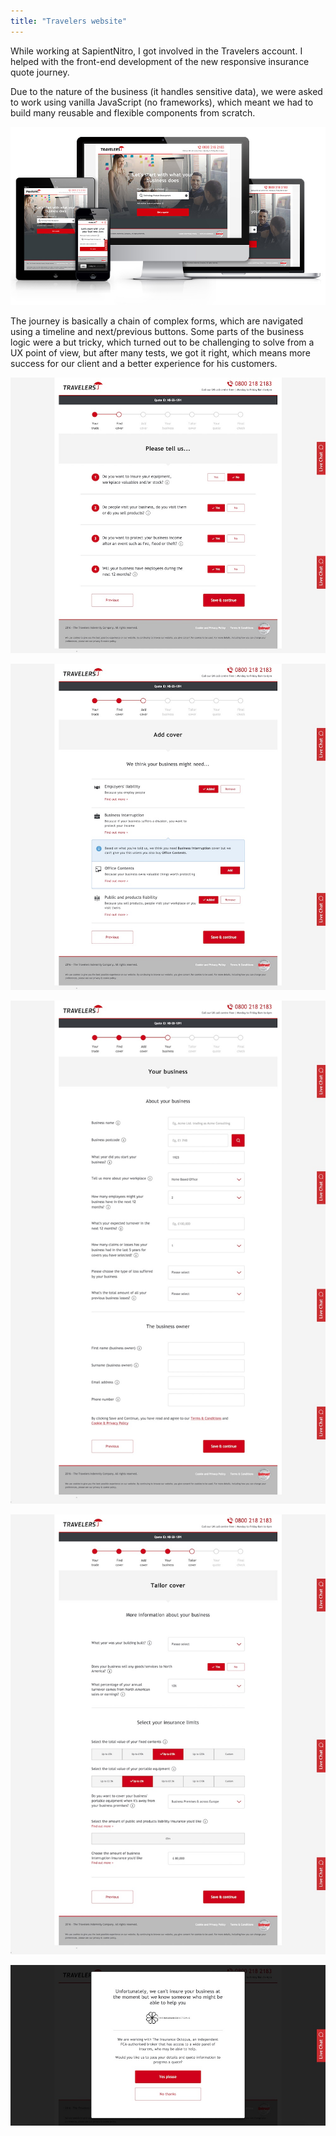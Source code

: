 ```yaml
---
title: "Travelers website"
---
```


While working at SapientNitro, I got involved in the Travelers account. I helped with the front-end development of the new responsive insurance quote journey.

Due to the nature of the business (it handles sensitive data), we were asked to work using vanilla JavaScript (no frameworks), which meant we had to build many reusable and flexible components from scratch.

![](./images/1.jpg)

The journey is basically a chain of complex forms, which are navigated using a timeline and next/previous buttons. Some parts of the business logic were a but tricky, which turned out to be challenging to solve from a UX point of view, but after many tests, we got it right, which means more success for our client and a better experience for his customers.

![](./images/2.jpg)

![](./images/3.jpg)

![](./images/4.jpg)

![](./images/5.jpg)

![](./images/6.jpg)
